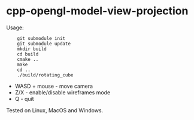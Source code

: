 # cpp-opengl-model-view-projection

Usage:

```
    git submodule init
    git submodule update
    mkdir build
    cd build
    cmake ..
    make
    cd ..
    ./build/rotating_cube
```

* WASD + mouse - move camera
* Z/X - enable/disable wireframes mode
* Q - quit

Tested on Linux, MacOS and Windows.

